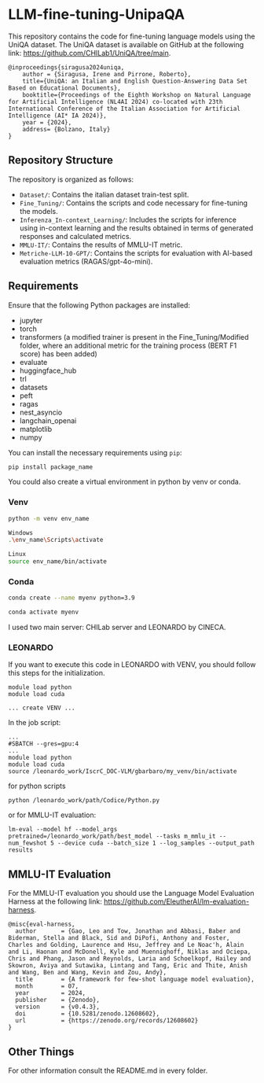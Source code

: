 # LLM-fine-tuning-UnipaQA

This repository contains the code for fine-tuning language models using the UniQA dataset. The UniQA dataset is available on GitHub at the following link: https://github.com/CHILab1/UniQA/tree/main.

```
@inproceedings{siragusa2024uniqa,
	author = {Siragusa, Irene and Pirrone, Roberto},
	title={UniQA: an Italian and English Question-Answering Data Set Based on Educational Documents},
	booktitle={Proceedings of the Eighth Workshop on Natural Language for Artificial Intelligence (NL4AI 2024) co-located with 23th International Conference of the Italian Association for Artificial Intelligence (AI* IA 2024)},
	year = {2024},
	address= {Bolzano, Italy}
}
```

## Repository Structure

The repository is organized as follows:

- `Dataset/`: Contains the italian dataset train-test split.
- `Fine_Tuning/`: Contains the scripts and code necessary for fine-tuning the models.
- `Inferenza_In-context_Learning/`: Includes the scripts for inference using in-context learning and the results obtained in terms of generated responses and calculated metrics.
- `MMLU-IT/`: Contains the results of MMLU-IT metric.
- `Metriche-LLM-10-GPT/`: Contains the scripts for evaluation with AI-based evaluation metrics (RAGAS/gpt-4o-mini).

## Requirements

Ensure that the following Python packages are installed:

- jupyter
- torch
- transformers (a modified trainer is present in the Fine_Tuning/Modified folder, where an additional metric for the training process (BERT F1 score) has been added)
- evaluate
- huggingface_hub
- trl
- datasets
- peft
- ragas
- nest_asyncio
- langchain_openai
- matplotlib
- numpy

You can install the necessary requirements using `pip`:

```bash
pip install package_name
```

You could also create a virtual environment in python by venv or conda.

### Venv
```bash
python -m venv env_name

Windows
.\env_name\Scripts\activate

Linux
source env_name/bin/activate
```

### Conda
```bash
conda create --name myenv python=3.9

conda activate myenv
```

I used two main server: CHILab server and LEONARDO by CINECA.

### LEONARDO
If you want to execute this code in LEONARDO with VENV, you should follow this steps for the initialization.

```
module load python
module load cuda

... create VENV ...
```

In the job script:
```
...
#SBATCH --gres=gpu:4
...
module load python
module load cuda
source /leonardo_work/IscrC_DOC-VLM/gbarbaro/my_venv/bin/activate
```
for python scripts
```
python /leonardo_work/path/Codice/Python.py
```
or for MMLU-IT evaluation:
```
lm-eval --model hf --model_args pretrained=/leonardo_work/path/best_model --tasks m_mmlu_it --num_fewshot 5 --device cuda --batch_size 1 --log_samples --output_path results
```

## MMLU-IT Evaluation

For the MMLU-IT evaluation you should use the Language Model Evaluation Harness at the following link: https://github.com/EleutherAI/lm-evaluation-harness.

```
@misc{eval-harness,
  author       = {Gao, Leo and Tow, Jonathan and Abbasi, Baber and Biderman, Stella and Black, Sid and DiPofi, Anthony and Foster, Charles and Golding, Laurence and Hsu, Jeffrey and Le Noac'h, Alain and Li, Haonan and McDonell, Kyle and Muennighoff, Niklas and Ociepa, Chris and Phang, Jason and Reynolds, Laria and Schoelkopf, Hailey and Skowron, Aviya and Sutawika, Lintang and Tang, Eric and Thite, Anish and Wang, Ben and Wang, Kevin and Zou, Andy},
  title        = {A framework for few-shot language model evaluation},
  month        = 07,
  year         = 2024,
  publisher    = {Zenodo},
  version      = {v0.4.3},
  doi          = {10.5281/zenodo.12608602},
  url          = {https://zenodo.org/records/12608602}
}
```

## Other Things

For other information consult the README.md in every folder.
